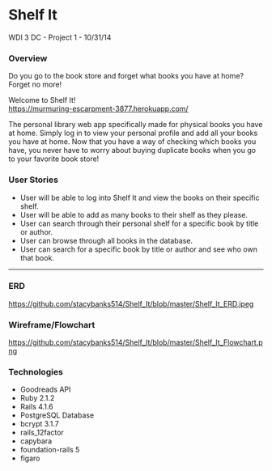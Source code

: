 # Shelf It
WDI 3 DC - Project 1 - 10/31/14

### Overview <br>
Do you go to the book store and forget what books you have at home? Forget no more! 

Welcome to Shelf It! <br>
https://murmuring-escarpment-3877.herokuapp.com/

The personal library web app specifically made for physical books you have at home. Simply log in to view your personal profile and add all your books you have at home. Now that you have a way of checking which books you have, you never have to worry about buying duplicate books when you go to your favorite book store!


### User Stories
* User will be able to log into Shelf It and view the books on their specific shelf.
* User will be able to add as many books to their shelf as they please.
* User can search through their personal shelf for a specific book by title or author. 
* User can browse through all books in the database.
* User can search for a specific book by title or author and see who own that book. 

***
### ERD <br>
https://github.com/stacybanks514/Shelf_It/blob/master/Shelf_It_ERD.jpeg <br>


### Wireframe/Flowchart <br>
https://github.com/stacybanks514/Shelf_It/blob/master/Shelf_It_Flowchart.png

### Technologies <br>
* Goodreads API
* Ruby 2.1.2
* Rails 4.1.6
* PostgreSQL Database
* bcrypt 3.1.7
* rails_12factor
* capybara
* foundation-rails 5
* figaro

